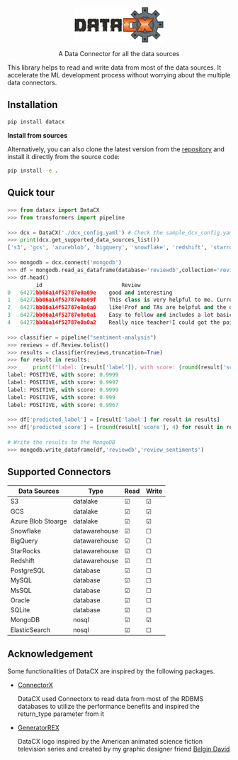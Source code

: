 <div align="center">

<img src="docs/images/LOGO.png" alt="drawing" width="200"/>

A Data Connector for all the data sources

<div align="left">

This library helps to read and write data from most of the data sources. It accelerate the ML development process without worrying about the multiple data connectors.

## Installation
```bash
pip install datacx
```
**Install from sources**

Alternatively, you can also clone the latest version from the [repository](https://github.com/VinishUchiha/datacx) and install it directly from the source code:

```bash
pip install -e .
```

## Quick tour
```python
>>> from datacx import DataCX
>>> from transformers import pipeline

>>> dcx = DataCX('./dcx_config.yaml') # Check the sample_dcx_config.yaml for reference
>>> print(dcx.get_supported_data_sources_list())
['s3', 'gcs', 'azureblob', 'bigquery', 'snowflake', 'redshift', 'starrocks', 'postgresql', 'mysql', 'oracle', 'mssql', 'mariadb', 'sqlite', 'elasticsearch', 'mongodb']

>>> mongodb = dcx.connect('mongodb')
>>> df = mongodb.read_as_dataframe(database='reviewdb',collection='reviews')
>>> df.head()
        _id	                        Review
0	64272bb06a14f52787e0a09e	good and interesting
1	64272bb06a14f52787e0a09f	This class is very helpful to me. Currently, I...
2	64272bb06a14f52787e0a0a0	like!Prof and TAs are helpful and the discussi...
3	64272bb06a14f52787e0a0a1	Easy to follow and includes a lot basic and im...
4	64272bb06a14f52787e0a0a2	Really nice teacher!I could got the point eazl...

>>> classifier = pipeline("sentiment-analysis")
>>> reviews = df.Review.tolist()
>>> results = classifier(reviews,truncation=True)
>>> for result in results:
>>>     print(f"label: {result['label']}, with score: {round(result['score'], 4)}")
label: POSITIVE, with score: 0.9999
label: POSITIVE, with score: 0.9997
label: POSITIVE, with score: 0.9999
label: POSITIVE, with score: 0.999
label: POSITIVE, with score: 0.9967

>>> df['predicted_label'] = [result['label'] for result in results]
>>> df['predicted_score'] = [round(result['score'], 4) for result in results]

# Write the results to the MongoDB
>>> mongodb.write_dataframe(df,'reviewdb','review_sentiments')
```
## Supported Connectors
  
|Data Sources| Type | Read | Write |
|------------|------| ----  | -----|
|S3|datalake| &#9745;   | &#9745; |
|GCS|datalake| &#9745;   | &#9745; |
|Azure Blob Stoarge| datalake| &#9745;   | &#9745; |
|Snowflake| datawarehouse | &#9745;   | &#9744; |
|BigQuery| datawarehouse | &#9745;   | &#9744; |
|StarRocks| datawarehouse | &#9745;   | &#9744; |
|Redshift| datawarehouse | &#9745;   | &#9744; |
|PostgreSQL| database | &#9745;   | &#9744; |
|MySQL| database | &#9745;   | &#9744; |
|MsSQL| database | &#9745;   | &#9744; |
|Oracle| database | &#9745;   | &#9744; |
|SQLite| database | &#9745;   | &#9744; |
|MongoDB| nosql | &#9745;   | &#9745; |
|ElasticSearch| nosql | &#9745;   | &#9744; |

## Acknowledgement

Some functionalities of DataCX are inspired by the following packages.

- [ConnectorX](https://github.com/sfu-db/connector-x)
  
  DataCX used Connectorx to read data from most of the RDBMS databases to utilize the performance benefits and inspired the return_type parameter from it
  
- [GeneratorREX](https://generatorrex.fandom.com/wiki/Generator_Rex_Wiki)
  
  DataCX logo inspired by the American animated science fiction television series and created by my graphic designer friend [Belgin David](https://www.linkedin.com/in/belgin-david-4b699a1b8)
